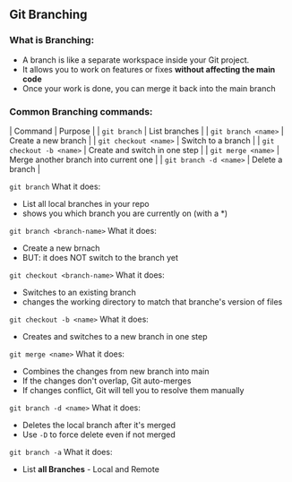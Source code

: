 ## Git Branching

### What is Branching:
- A branch is like a separate workspace inside your Git project.
- It allows you to work on features or fixes **without affecting the main code**
- Once your work is done, you can merge it back into the main branch


### Common Branching commands:
| Command | Purpose |
| `git branch` | List branches |
| `git branch <name>` | Create a new branch |
| `git checkout <name>` | Switch to a branch |
| `git checkout -b <name>` | Create and switch in one step |
| `git merge <name>` | Merge another branch into current one |
| `git branch -d <name>` | Delete a branch |


`git branch` What it does:
- List all local branches in your repo
- shows you which branch you are currently on (with a *)

`git branch <branch-name>` What it does:
- Create a new brnach 
- BUT: it does NOT switch to the branch yet

`git checkout <branch-name>` What it does:
- Switches to an existing branch
- changes the working directory to match that branche's version of files

`git checkout -b <name>` What it does:
- Creates and switches to a new branch in one step

`git merge <name>` What it does:
- Combines the changes from new branch into main
- If the changes don't overlap, Git auto-merges
- If changes conflict, Git will tell you to resolve them manually

`git branch -d <name>` What it does:
- Deletes the local branch after it's merged
- Use `-D` to force delete even if not merged

`git branch -a` What it does:
- List **all Branches** - Local and Remote


